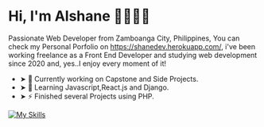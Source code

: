 # Hi, I'm Alshane 👨🏻‍💻👋

Passionate Web Developer from Zamboanga City, Philippines, You can check my Personal Porfolio on https://shanedev.herokuapp.com/, i've been working freelance as a Front End Developer and studying web development since 2020 and, yes..I enjoy every moment of it!

- ➤ 🔭 Currently working on Capstone and Side Projects.
- ➤ 🌱 Learning Javascript,React.js and Django.
- ➤ ⚡ Finished several Projects using PHP.

[![My Skills](https://skillicons.dev/icons?i=html,css,js,django,php,mysql,sqlite)](https://skillicons.dev)

